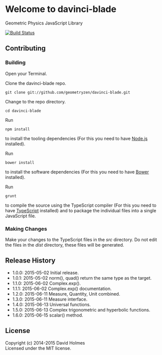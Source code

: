 # Welcome to davinci-blade

Geometric Physics JavaScript Library

[![Build Status](https://travis-ci.org/geometryzen/davinci-blade.png)](https://travis-ci.org/geometryzen/davinci-blade)

## Contributing

### Building

Open your Terminal.

Clone the davinci-blade repo.
```
git clone git://github.com/geometryzen/davinci-blade.git
```

Change to the repo directory.
```
cd davinci-blade
```

Run
```
npm install
```
to install the tooling dependencies (For this you need to have [Node.js](http://nodejs.org) installed).

Run
```
bower install
```
to install the software dependencies (For this you need to have [Bower](http://bower.io) installed).

Run
```
grunt
```
to compile the source using the TypeScript compiler (For this you need to have [TypeScript](http://www.typescriptlang.org) installed) and to package the individual files into a single JavaScript file.

### Making Changes

Make your changes to the TypeScript files in the _src_ directory. Do not edit the files in the _dist_ directory, these files will be generated.

## Release History
* 1.0.0: 2015-05-02 Initial release.
* 1.0.1: 2015-05-02 norm(), quad() return the same type as the target.
* 1.1.0: 2015-06-02 Complex.exp().
* 1.1.1: 2015-06-02 Complex.exp() documentation.
* 1.2.0: 2015-06-11 Measure, Quantity, Unit combined.
* 1.3.0: 2015-06-11 Measure interface.
* 1.4.0: 2015-06-13 Universal functions.
* 1.5.0: 2015-06-13 Complex trigonometric and hyperbolic functions.
* 1.6.0: 2015-06-15 scalar() method.

## License
Copyright (c) 2014-2015 David Holmes  
Licensed under the MIT license.

